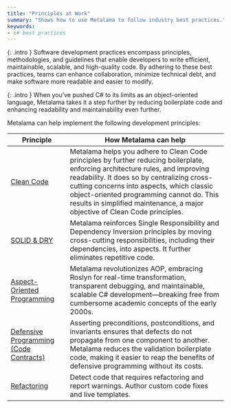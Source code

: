 ```yaml
---
title: "Principles at Work"
summary: "Shows how to use Metalama to follow industry best practices."
keywords:
- c# best practices
---
```


{: .intro }
Software development practices encompass principles, methodologies, and guidelines that enable developers to write efficient, maintainable, scalable, and high-quality code. By adhering to these best practices, teams can enhance collaboration, minimize technical debt, and make software more readable and easier to modify.

{: .intro }
When you’ve pushed C# to its limits as an object-oriented language, Metalama takes it a step further by reducing boilerplate code and enhancing readability and maintainability even further.

Metalama can help implement the following development principles:

| Principle | How Metalama can help |
|-----------|-------------|
| [Clean Code](clean-code) | Metalama helps you adhere to Clean Code principles by further reducing boilerplate, enforcing architecture rules, and improving readability. It does so by centralizing cross-cutting concerns into aspects, which classic object-oriented programming cannot do. This results in simplified maintenance, a major objective of Clean Code principles. |
| [SOLID & DRY](solid) | Metalama reinforces Single Responsibility and Dependency Inversion principles by moving cross-cutting responsibilities, including their dependencies, into aspects. It further eliminates repetitive code. |
| [Aspect-Oriented Programming](aspect-oriented-programming) | Metalama revolutionizes AOP, embracing Roslyn for real-time transformation, transparent debugging, and maintainable, scalable C# development—breaking free from cumbersome academic concepts of the early 2000s. |
| [Defensive Programming (Code Contracts)](contracts) | Asserting preconditions, postconditions, and invariants ensures that defects do not propagate from one component to another. Metalama reduces the validation boilerplate code, making it easier to reap the benefits of defensive programming without its costs. |
| [Refactoring](refactoring)  <i class="premium"></i> | Detect code that requires refactoring and report warnings. Author custom code fixes and live templates. |
